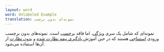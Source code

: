 ```yaml
---
layout: word
word: Unlabeled Example
translation: نمونه‌ای بدون برچسب
---
```


نمونه‌ای که شامل یک سری [ویژگی](/f/feature)، اما فاقد [برچسب](/l/label) است. نمونه‌های بدون برچسب ورودی [استنتاجی](/i/inference) هستند که در حین آموزش[ یادگیری نیمه نظارت شده](/s/semi-supervised_learning) و [بدون نظارت](/u/unsupervised_machine_learning) از آن‌ها استفاده می‌شود.

